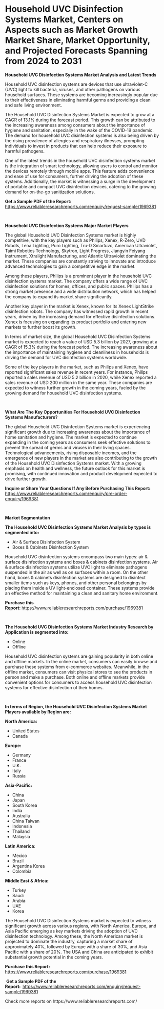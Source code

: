 <p><h1>Household UVC Disinfection Systems Market, Centers on Aspects such as Market Growth Market Share, Market Opportunity, and Projected Forecasts Spanning from 2024 to 2031</h1></p><p><strong>Household UVC Disinfection Systems Market Analysis and Latest Trends</strong></p>
<p><p>Household UVC disinfection systems are devices that use ultraviolet-C (UVC) light to kill bacteria, viruses, and other pathogens on various household surfaces. These systems are becoming increasingly popular due to their effectiveness in eliminating harmful germs and providing a clean and safe living environment.</p><p>The Household UVC Disinfection Systems Market is expected to grow at a CAGR of 13.1% during the forecast period. This growth can be attributed to the increasing awareness among consumers about the importance of hygiene and sanitation, especially in the wake of the COVID-19 pandemic. The demand for household UVC disinfection systems is also being driven by the rising prevalence of allergies and respiratory illnesses, prompting individuals to invest in products that can help reduce their exposure to harmful pathogens.</p><p>One of the latest trends in the household UVC disinfection systems market is the integration of smart technology, allowing users to control and monitor the devices remotely through mobile apps. This feature adds convenience and ease of use for consumers, further driving the adoption of these systems. Additionally, the market is witnessing a surge in the development of portable and compact UVC disinfection devices, catering to the growing demand for on-the-go sanitization solutions.</p></p>
<p><strong>Get a Sample PDF of the Report:&nbsp;</strong> <a href="https://www.reliableresearchreports.com/enquiry/request-sample/1969381">https://www.reliableresearchreports.com/enquiry/request-sample/1969381</a></p>
<p>&nbsp;</p>
<p><strong>Household UVC Disinfection Systems Major Market Players</strong></p>
<p><p>The global Household UVC Disinfection Systems market is highly competitive, with the key players such as Philips, Xenex, R-Zero, UVD Robots, Lena Lighting, Puro Lighting, Tru-D Smartuvc, American Ultraviolet, Taimi Robotics Technology, Skytron, Light Progress, Jiangyin Feiyang Instrument, Xtralight Manufacturing, and Atlantic Ultraviolet dominating the market. These companies are constantly striving to innovate and introduce advanced technologies to gain a competitive edge in the market.</p><p>Among these players, Philips is a prominent player in the household UVC disinfection systems market. The company offers a wide range of UVC disinfection solutions for homes, offices, and public spaces. Philips has a strong market presence and a wide distribution network, which has helped the company to expand its market share significantly.</p><p>Another key player in the market is Xenex, known for its Xenex LightStrike disinfection robots. The company has witnessed rapid growth in recent years, driven by the increasing demand for effective disinfection solutions. Xenex is focusing on expanding its product portfolio and entering new markets to further boost its growth.</p><p>In terms of market size, the global Household UVC Disinfection Systems market is expected to reach a value of USD 5.3 billion by 2027, growing at a CAGR of 15.3% during the forecast period. The increasing awareness about the importance of maintaining hygiene and cleanliness in households is driving the demand for UVC disinfection systems worldwide.</p><p>Some of the key players in the market, such as Philips and Xenex, have reported significant sales revenue in recent years. For instance, Philips reported a sales revenue of USD 5.2 billion in 2020, while Xenex reported a sales revenue of USD 200 million in the same year. These companies are expected to witness further growth in the coming years, fueled by the growing demand for household UVC disinfection systems.</p></p>
<p>&nbsp;</p>
<p><strong>What Are The Key Opportunities For Household UVC Disinfection Systems Manufacturers?</strong></p>
<p><p>The global Household UVC Disinfection Systems market is experiencing significant growth due to increasing awareness about the importance of home sanitation and hygiene. The market is expected to continue expanding in the coming years as consumers seek effective solutions to prevent the spread of germs and viruses in their living spaces. Technological advancements, rising disposable incomes, and the emergence of new players in the market are also contributing to the growth of the Household UVC Disinfection Systems market. With a growing emphasis on health and wellness, the future outlook for this market is promising, with continued innovation and product development expected to drive further growth.</p></p>
<p><strong>Inquire or Share Your Questions If Any Before Purchasing This Report:</strong> <a href="https://www.reliableresearchreports.com/enquiry/pre-order-enquiry/1969381">https://www.reliableresearchreports.com/enquiry/pre-order-enquiry/1969381</a></p>
<p>&nbsp;</p>
<p><strong>Market Segmentation</strong></p>
<p><strong>The Household UVC Disinfection Systems Market Analysis by types is segmented into:</strong></p>
<p><ul><li>Air & Surface Disinfection System</li><li>Boxes & Cabinets Disinfection System</li></ul></p>
<p><p>Household UVC disinfection systems encompass two main types: air & surface disinfection systems and boxes & cabinets disinfection systems. Air & surface disinfection systems utilize UVC light to eliminate pathogens suspended in the air as well as on surfaces within a room. On the other hand, boxes & cabinets disinfection systems are designed to disinfect smaller items such as keys, phones, and other personal belongings by placing them inside a UV light-enclosed container. These systems provide an effective method for maintaining a clean and sanitary home environment.</p></p>
<p><strong>Purchase this Report:&nbsp;</strong><a href="https://www.reliableresearchreports.com/purchase/1969381">https://www.reliableresearchreports.com/purchase/1969381</a></p>
<p>&nbsp;</p>
<p><strong>The Household UVC Disinfection Systems Market Industry Research by Application is segmented into:</strong></p>
<p><ul><li>Online</li><li>Offline</li></ul></p>
<p><p>Household UVC disinfection systems are gaining popularity in both online and offline markets. In the online market, consumers can easily browse and purchase these systems from e-commerce websites. Meanwhile, in the offline market, consumers can visit physical stores to see the products in person and make a purchase. Both online and offline markets provide convenient options for consumers to access household UVC disinfection systems for effective disinfection of their homes.</p></p>
<p>&nbsp;</p>
<p><strong>In terms of Region, the Household UVC Disinfection Systems Market Players available by Region are:</strong></p>
<p>
    <p> <strong> North America: </strong>
        <ul>
            <li>United States</li>
            <li>Canada</li>
        </ul>
        </p> 
    <p> <strong> Europe: </strong>
        <ul>
            <li>Germany</li>
            <li>France</li>
            <li>U.K.</li>
            <li>Italy</li>
            <li>Russia</li>
        </ul>
        </p> 
    <p> <strong> Asia-Pacific: </strong>
        <ul>
            <li>China</li>
            <li>Japan</li>
            <li>South Korea</li>
            <li>India</li>
            <li>Australia</li>
            <li>China Taiwan</li>
            <li>Indonesia</li>
            <li>Thailand</li>
            <li>Malaysia</li>
        </ul>
        </p> 
    <p> <strong> Latin America: </strong>
        <ul>
            <li>Mexico</li>
            <li>Brazil</li>
            <li>Argentina Korea</li>
            <li>Colombia</li>
        </ul>
        </p> 
    <p> <strong> Middle East & Africa: </strong>
        <ul>
            <li>Turkey</li>
            <li>Saudi</li>
            <li>Arabia</li>
            <li>UAE</li>
            <li>Korea</li>
        </ul>
    </p>
    </p>
<p><p>The Household UVC Disinfection Systems market is expected to witness significant growth across various regions, with North America, Europe, and Asia Pacific emerging as key markets driving the adoption of UVC disinfection technology. Among these, the North American market is projected to dominate the industry, capturing a market share of approximately 40%, followed by Europe with a share of 30%, and Asia Pacific with a share of 20%. The USA and China are anticipated to exhibit substantial growth potential in the coming years.</p></p>
<p><strong>Purchase this Report: </strong><a href="https://www.reliableresearchreports.com/purchase/1969381">https://www.reliableresearchreports.com/purchase/1969381</a></p>
<p>&nbsp;<strong>Get a Sample PDF of the Report:&nbsp;&nbsp;</strong><a href="https://www.reliableresearchreports.com/enquiry/request-sample/1969381">https://www.reliableresearchreports.com/enquiry/request-sample/1969381</a></p>
<p><strong></strong></p>
<p>Check more reports on https://www.reliableresearchreports.com/</p>